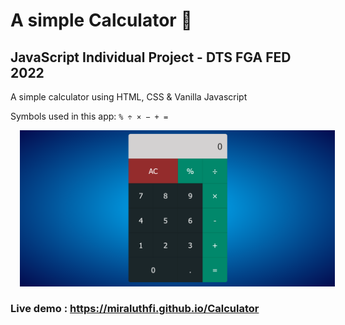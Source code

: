 # A simple Calculator 📱
## JavaScript Individual Project - DTS FGA FED 2022

A simple calculator using HTML, CSS &amp; Vanilla Javascript

Symbols used in this app: `% ÷ × − + =`

<img src="Calculator.png" alt="calculator" style="margin-left: 15px;" />

### Live demo : https://miraluthfi.github.io/Calculator
